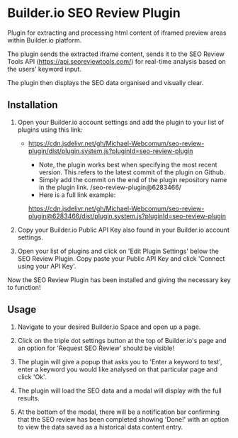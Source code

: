 # Builder.io SEO Review Plugin

Plugin for extracting and processing html content of iframed preview areas within Builder.io platform.

The plugin sends the extracted iframe content, sends it to the SEO Review Tools API (https://api.seoreviewtools.com/) for real-time analysis based on the users' keyword input.

The plugin then displays the SEO data organised and visually clear.

## Installation

1. Open your Builder.io account settings and add the plugin to your list of plugins using this link:

   - https://cdn.jsdelivr.net/gh/Michael-Webcomum/seo-review-plugin/dist/plugin.system.js?pluginId=seo-review-plugin

     - Note, the plugin works best when specifying the most recent version. This refers to the latest commit of the plugin on Github.
     - Simply add the commit on the end of the plugin repository name in the plugin link. /seo-review-plugin@6283466/
     - Here is a full link example:

     https://cdn.jsdelivr.net/gh/Michael-Webcomum/seo-review-plugin@6283466/dist/plugin.system.js?pluginId=seo-review-plugin

2. Copy your Builder.io Public API Key also found in your Builder.io account settings.

3. Open your list of plugins and click on 'Edit Plugin Settings' below the SEO Review Plugin. Copy paste your Public API Key and click 'Connect using your API Key'.

Now the SEO Review Plugin has been installed and giving the necessary key to function!

## Usage

1. Navigate to your desired Builder.io Space and open up a page.

2. Click on the triple dot settings button at the top of Builder.io's page and an option for 'Request SEO Review' should be visible!

3. The plugin will give a popup that asks you to 'Enter a keyword to test', enter a keyword you would like analysed on that particular page and click 'Ok'.

4. The plugin will load the SEO data and a modal will display with the full results.

5. At the bottom of the modal, there will be a notification bar confirming that the SEO review has been completed showing 'Done!' with an option to view the data saved as a historical data content entry.
